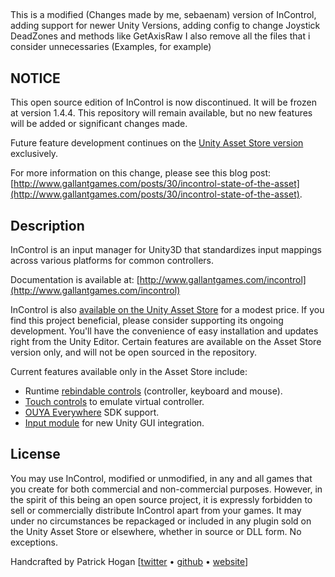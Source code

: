 ## 
This is a modified (Changes made by me, sebaenam) version of InControl, adding support for newer Unity Versions, adding config to change Joystick DeadZones and methods like GetAxisRaw
I also remove all the files that i consider unnecessaries (Examples, for example)


## NOTICE

This open source edition of InControl is now discontinued. It will be frozen at version 1.4.4. This repository will remain available, but no new features will be added or significant changes made.

Future feature development continues on the [Unity Asset Store version](http://u3d.as/6mr) exclusively.

For more information on this change, please see this blog post: [http://www.gallantgames.com/posts/30/incontrol-state-of-the-asset](http://www.gallantgames.com/posts/30/incontrol-state-of-the-asset).

## Description

InControl is an input manager for Unity3D that standardizes input mappings across various platforms for common controllers.

Documentation is available at: [http://www.gallantgames.com/incontrol](http://www.gallantgames.com/incontrol)

InControl is also [available on the Unity Asset Store](http://u3d.as/6mr) for a modest price. If you find this project beneficial, please consider supporting its ongoing development. You'll have the convenience of easy installation and updates right from the Unity Editor. Certain features are available on the Asset Store version only, and will not be open sourced in the repository.

Current features available only in the Asset Store include:

* Runtime [rebindable controls](http://www.gallantgames.com/pages/incontrol-binding-actions-to-controls) (controller, keyboard and mouse).
* [Touch controls](http://www.gallantgames.com/pages/incontrol-touch-controls) to emulate virtual controller.
* [OUYA Everywhere](http://www.gallantgames.com/pages/incontrol-ouya) SDK support.
* [Input module](http://www.gallantgames.com/pages/incontrol-new-unity-gui) for new Unity GUI integration.

## License

You may use InControl, modified or unmodified, in any and all games that you create for both commercial and non-commercial purposes. However, in the spirit of this being an open source project, it is expressly forbidden to sell or commercially distribute InControl apart from your games. It may under no circumstances be repackaged or included in any plugin sold on the Unity Asset Store or elsewhere, whether in source or DLL form. No exceptions.

Handcrafted by Patrick Hogan [[twitter](http://twitter.com/pbhogan) &bull; [github](http://github.com/pbhogan) &bull; [website](http://www.gallantgames.com/incontrol)]

